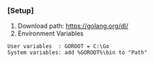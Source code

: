 ### [Setup]
1) Download path: https://golang.org/dl/  
2) Environment Variables
```
User variables  : GOROOT = C:\Go
System variables: add %GOROOT%\bin to "Path"
```
